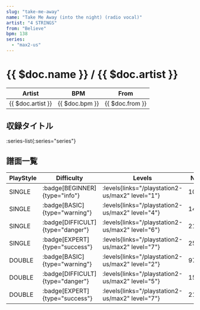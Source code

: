 ```yaml
---
slug: "take-me-away"
name: "Take Me Away (into the night) (radio vocal)"
artist: "4 STRINGS"
from: "Believe"
bpm: 138
series:
  - "max2-us"
---
```


# {{ $doc.name }} / {{ $doc.artist }}

|Artist|BPM|From|
|------|---|----|
|{{ $doc.artist }}|{{ $doc.bpm }}|{{ $doc.from }}|

## 収録タイトル

:series-list{:series="series"}

## 譜面一覧

|PlayStyle|Difficulty|Levels|Notes|Movie|
|---------|----------|------|-----|-----|
|SINGLE| :badge[BEGINNER]{type="info"}| :levels{links="/playstation2-us/max2" level="1"}|105/0||
|SINGLE| :badge[BASIC]{type="warning"}| :levels{links="/playstation2-us/max2" level="4"}|149/27||
|SINGLE| :badge[DIFFICULT]{type="danger"}| :levels{links="/playstation2-us/max2" level="6"}|210/37||
|SINGLE| :badge[EXPERT]{type="success"}| :levels{links="/playstation2-us/max2" level="7"}|250/35||
|DOUBLE| :badge[BASIC]{type="warning"}| :levels{links="/playstation2-us/max2" level="2"}|97/6||
|DOUBLE| :badge[DIFFICULT]{type="danger"}| :levels{links="/playstation2-us/max2" level="5"}|152/11||
|DOUBLE| :badge[EXPERT]{type="success"}| :levels{links="/playstation2-us/max2" level="7"}|219/25||
